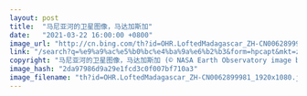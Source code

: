 ```yaml
---
layout: post
title:  "马尼亚河的卫星图像，马达加斯加"
date:   "2021-03-22 16:00:00 +0800"
image_url: "http://cn.bing.com/th?id=OHR.LoftedMadagascar_ZH-CN0062899981_1920x1080.jpg&rf=LaDigue_1920x1080.jpg&pid=hp"
link: "/search?q=%e9%a9%ac%e5%b0%bc%e4%ba%9a%e6%b2%b3&form=hpcapt&mkt=zh-cn"
copyright: "马尼亚河的卫星图像，马达加斯加 (© NASA Earth Observatory image by Joshua Stevens, using Landsat data from the US Geological Survey)"
image_hash: "2da97986d9a29e1fcd3c0f007bf710a3"
image_filename: "th?id=OHR.LoftedMadagascar_ZH-CN0062899981_1920x1080.jpg&rf=LaDigue_1920x1080.jpg&pid=hp"
---
```

